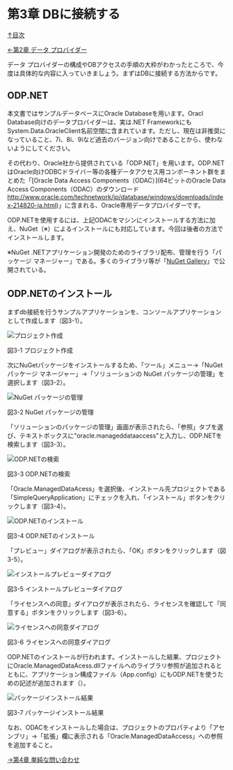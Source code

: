 第3章 DBに接続する
=====

[↑目次](..\README.md "目次")

[←第2章 データ プロバイダー](02-data-provider.md)

データ プロバイダーの構成やDBアクセスの手順の大枠がわかったところで、今度は具体的な内容に入っていきましょう。まずはDBに接続する方法からです。

## ODP.NET

本文書ではサンプルデータベースにOracle Databaseを用います。Oracl Database向けのデータプロバイダーは、実は.NET FrameworkにもSystem.Data.OracleClient名前空間に含まれています。ただし、現在は非推奨になっていること、7i、8i、9iなど過去のバージョン向けであることから、使わないようにしてください。

その代わり、Oracle社から提供されている「ODP.NET」を用います。ODP.NETはOracle向けODBCドライバー等の各種データアクセス用コンポーネント群をまとめた「[Oracle Data Access Components（ODAC）](64ビットのOracle Data Access Components（ODAC）のダウンロード http://www.oracle.com/technetwork/jp/database/windows/downloads/index-214820-ja.html)」に含まれる、Oracle専用データプロバイダーです。

ODP.NETを使用するには、上記ODACをマシンにインストールする方法に加え、NuGet（※）によるインストールにも対応しています。今回は後者の方法でインストールします。

※NuGet
.NETアプリケーション開発のためのライブラリ配布、管理を行う「パッケージ マネージャー」である。多くのライブラリ等が「[NuGet Gallery](https://www.nuget.org/)」で公開されている。


## ODP.NETのインストール

まずdb接続を行うサンプルアプリケーションを、コンソールアプリケーションとして作成します（図3-1）。

![プロジェクト作成](../image/03-01.jpg)

図3-1 プロジェクト作成

次にNuGetパッケージをインストールするため、「ツール」メニュー→「NuGet パッケージ マネージャー」→「ソリューションの NuGet パッケージの管理」を選択します（図3-2）。

![NuGet パッケージの管理](../image/03-02.jpg)

図3-2 NuGet パッケージの管理

「ソリューションのパッケージの管理」画面が表示されたら、「参照」タブを選び、テキストボックスに"oracle.manageddataaccess"と入力し、ODP.NETを検索します（図3-3）。

![ODP.NETの検索](../image/03-03.jpg)

図3-3 ODP.NETの検索

「Oracle.ManagedDataAcess」を選択後、インストール先プロジェクトである「SimpleQueryApplication」にチェックを入れ、「インストール」ボタンをクリックします（図3-4）。

![ODP.NETのインストール](../image/03-04.jpg)

図3-4 ODP.NETのインストール

「プレビュー」ダイアログが表示されたら、「OK」ボタンをクリックします（図3-5）。

![インストールプレビューダイアログ](../image/03-05.jpg)

図3-5 インストールプレビューダイアログ

「ライセンスへの同意」ダイアログが表示されたら、ライセンスを確認して「同意する」ボタンをクリックします（図3-6）。

![ライセンスへの同意ダイアログ](../image/03-06.jpg)

図3-6 ライセンスへの同意ダイアログ

ODP.NETのインストールが行われます。インストールした結果、プロジェクトにOracle.ManagedDataAcess.dllファイルへのライブラリ参照が追加されるとともに、アプリケーション構成ファイル（App.config）にもODP.NETを使うための記述が追加されます（）。

![パッケージインストール結果](../image/03-07.jpg)

図3-7 パッケージインストール結果

なお、ODACをインストールした場合は、プロジェクトのプロパティより「アセンブリ」→「拡張」欄に表示される「Oracle.ManagedDataAccess」への参照を追加すること。



[→第4章 単純な問い合わせ](04-execute-query.md)
